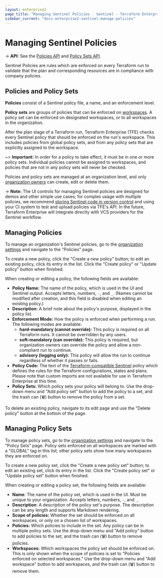```yaml
---
layout: enterprise2
page_title: "Managing Sentinel Policies - Sentinel - Terraform Enterprise"
sidebar_current: "docs-enterprise2-sentinel-manage-policies"
---
```


# Managing Sentinel Policies

-> **API:** See the [Policies API](../api/policies.html) and [Policy Sets API](../api/policy-sets.html).

Sentinel Policies are rules which are enforced on every Terraform run to validate that the plan and corresponding resources are in compliance with company policies.

## Policies and Policy Sets

[teams]: ../users-teams-organizations/teams.html
[users]: ../users-teams-organizations/users.html
[workspaces]: ../workspaces/index.html

**Policies** consist of a Sentinel policy file, a name, and an enforcement level.

**Policy sets** are groups of policies that can be enforced on [workspaces][]. A policy set can be enforced on designated workspaces, or to all workspaces in the organization.

After the plan stage of a Terraform run, Terraform Enterprise (TFE) checks every Sentinel policy that should be enforced on the run's workspace. This includes policies from global policy sets, and from any policy sets that are explicitly assigned to the workspace.

~> **Important:** In order for a policy to take effect, it must be in one or more policy sets. Individual policies cannot be assigned to workspaces, and policies that are not in any policy sets will never be checked.

Policies and policy sets are managed at an organization level, and only [organization owners](../users-teams-organizations/teams.html#the-owners-team) can create, edit or delete them.

-> **Note:** The UI controls for managing Sentinel policies are designed for demos and other simple use cases; for complex usage with multiple policies, we recommend [storing Sentinel code in version control](./integrate-vcs.html) and using your CI system to test and upload policies via TFE's API. In the future, Terraform Enterprise will integrate directly with VCS providers for the Sentinel workflow.

## Managing Policies

[organization settings]: ../users-teams-organizations/organizations.html#organization-settings

To manage an organization's Sentinel policies, go to the [organization settings][] and navigate to the "Policies" page.

To create a new policy, click the "Create a new policy" button; to edit an existing policy, click its entry in the list. Click the "Create policy" or "Update policy" button when finished.

When creating or editing a policy, the following fields are available:

- **Policy Name:** The name of the policy, which is used in the UI and Sentinel output. Accepts letters, numbers, `-`, and `_`. (Names cannot be modified after creation, and this field is disabled when editing an existing policy.)
- **Description:** A brief note about the policy's purpose, displayed in the policy list.
- **Enforcement Mode:** How the policy is enforced when performing a run. The following modes are available:
  - **hard-mandatory (cannot override):** This policy is required on all Terraform runs. It cannot be overridden by any users.
  - **soft-mandatory (can override):** This policy is required, but organization owners can override the policy and allow a non-compliant run to continue.
  - **advisory (logging only):** This policy will allow the run to continue regardless of whether it passes or fails.
- **Policy Code:** The text of the [Terraform-compatible Sentinel](https://docs.hashicorp.com/sentinel/app/terraform/) policy which defines the rules for the Terraform configurations, states and plans. Please note that custom imports are not available for use in Terraform Enterprise at this time.
- **Policy Sets:** Which policy sets your policy will belong to. Use the drop-down menu and "Add policy set" button to add the policy to a set, and the trash can (🗑) button to remove the policy from a set.

To delete an existing policy, navigate to its edit page and use the "Delete policy" button at the bottom of the page.

## Managing Policy Sets

To manage policy sets, go to the [organization settings][] and navigate to the "Policy Sets" page. Policy sets enforced on all workspaces are marked with a "GLOBAL" tag in this list; other policy sets show how many workspaces they are enforced on.

To create a new policy set, click the "Create a new policy set" button; to edit an existing set, click its entry in the list. Click the "Create policy set" or "Update policy set" button when finished.

When creating or editing a policy set, the following fields are available:

- **Name**: The name of the policy set, which is used in the UI. Must be unique to your organization. Accepts letters, numbers, `-`, and `_`.
- **Description**: A description of the policy set's purpose. The description can be any length and supports Markdown rendering.
- **Scope of policies:** Whether the set should be enforced on all workspaces, or only on a chosen list of workspaces.
- **Policies:** Which policies to include in the set. Any policy can be in multiple policy sets. Use the drop-down menu and "Add policy" button to add policies to the set, and the trash can (🗑) button to remove policies.
- **Workspaces:** Which workspaces the policy set should be enforced on. This is only shown when the scope of policies is set to "Policies enforced on selected workspaces." Use the drop-down menu and "Add workspace" button to add workspaces, and the trash can (🗑) button to remove them.
